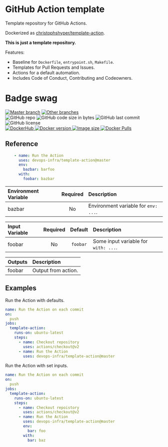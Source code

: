 # GitHub Action template

Template repository for GitHub Actions. 

Dockerized as [christophshyper/template-action](https://hub.docker.com/repository/docker/christophshyper/template-action).

**This is just a template repository.**

Features:
* Baseline for `Dockerfile`, `entrypoint.sh`, `Makefile`.
* Templates for Pull Requests and Issues.
* Actions for a default automation.
* Includes Code of Conduct, Contributing and Codeowners.


# Badge swag
[![Master branch](https://github.com/devops-infra/template-action/workflows/Master%20branch/badge.svg)](https://github.com/devops-infra/template-action/actions?query=workflow%3A%22Master+branch%22)
[![Other branches](https://github.com/devops-infra/template-action/workflows/Other%20branches/badge.svg)](https://github.com/devops-infra/template-action/actions?query=workflow%3A%22Other+branches%22)
<br>
![GitHub repo](https://img.shields.io/badge/GitHub-devops--infra%2Ftemplate--action-blueviolet.svg?style=plastic&logo=github)
![GitHub code size in bytes](https://img.shields.io/github/languages/code-size/devops-infra/template-action?color=blueviolet&label=Code%20size&style=plastic&logo=github)
![GitHub last commit](https://img.shields.io/github/last-commit/devops-infra/template-action?color=blueviolet&logo=github&style=plastic&label=Last%20commit)
![GitHub license](https://img.shields.io/github/license/devops-infra/template-action?color=blueviolet&logo=github&style=plastic&label=License)
<br>
[
![DockerHub](https://img.shields.io/badge/DockerHub-christophshyper%2Ftemplate--action-blue.svg?style=plastic&logo=docker)
![Docker version](https://img.shields.io/docker/v/christophshyper/template-action?color=blue&label=Version&logo=docker&style=plastic)
![Image size](https://img.shields.io/docker/image-size/christophshyper/template-action/latest?label=Image%20size&style=plastic&logo=docker)
![Docker Pulls](https://img.shields.io/docker/pulls/christophshyper/template-action?color=blue&label=Pulls&logo=docker&style=plastic)
](https://hub.docker.com/r/christophshyper/template-action "shields.io")


## Reference

```yaml
    - name: Run the Action
      uses: devops-infra/template-action@master
      env:
        bazbar: barfoo
      with:
        foobar: bazbar
```


Environment Variable | Required | Description
:--- | :---: | :---
bazbar | No | Environment variable for `env: ...`.


Input Variable | Required | Default | Description
:--- | :---: | :---: | :---
foobar | No | `foobar` | Some input variable for `with: ...`.


Outputs | Description
:--- | :---
foobar | Output from action.


## Examples

Run the Action with defaults.
```yaml
name: Run the Action on each commit
on:
  push
jobs:
  template-action:
    runs-on: ubuntu-latest
    steps:
      - name: Checkout repository
        uses: actions/checkout@v2
      - name: Run the Action
        uses: devops-infra/template-action@master
```

Run the Action with set inputs.
```yaml
name: Run the Action on each commit
on:
  push
jobs:
  template-action:
    runs-on: ubuntu-latest
    steps:
      - name: Checkout repoistory
        uses: actions/checkout@v2
      - name: Run the Action
        uses: devops-infra/template-action@master
        env:
          bar: foo
        with:
          bar: baz
```
